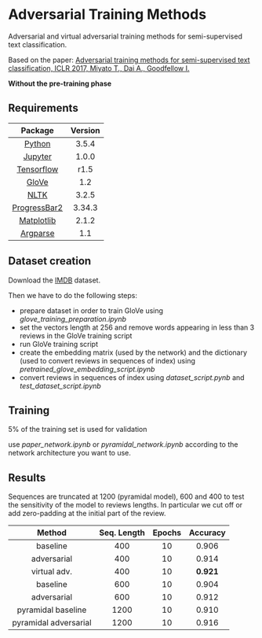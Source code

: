 # Adversarial Training Methods
Adversarial and virtual adversarial training methods for semi-supervised text classification.

Based on the paper:
[Adversarial training methods for semi-supervised text classification, ICLR 2017, Miyato T., Dai A., Goodfellow I.
](https://arxiv.org/abs/1605.07725)

**Without the pre-training phase**

## Requirements

Package | Version
:-------: | :-------:
[Python](https://www.python.org/downloads/) | 3.5.4
[Jupyter](http://jupyter.org/install) | 1.0.0
[Tensorflow](https://www.tensorflow.org/versions/r1.5/) | r1.5
[GloVe](https://nlp.stanford.edu/projects/glove/) | 1.2
[NLTK](http://www.nltk.org/install.html) | 3.2.5
[ProgressBar2](https://pypi.python.org/pypi/progressbar2) | 3.34.3
[Matplotlib](https://matplotlib.org/2.1.2/index.html) | 2.1.2
[Argparse](https://pypi.python.org/pypi/argparse/1.1) | 1.1


## Dataset creation

Download the [IMDB](http://ai.stanford.edu/~amaas/data/sentiment/) dataset.

Then we have to do the following steps:
* prepare dataset in order to train GloVe using _glove_training_preparation.ipynb_
* set the vectors length at 256 and remove words appearing in less than 3 reviews in the GloVe training script
* run GloVe training script
* create the embedding matrix (used by the network) and the dictionary (used to convert reviews in sequences of index) using _pretrained_glove_embedding_script.ipynb_
* convert reviews in sequences of index using _dataset_script.pynb_ and _test_dataset_script.ipynb_

## Training

5% of the training set is used for validation

use _paper_network.ipynb_ or _pyramidal_network.ipynb_ according to the network architecture you want to use.

## Results

Sequences are truncated at 1200 (pyramidal model), 600 and 400 to test the sensitivity of the model to reviews lengths. In particular we cut off or add zero-padding at the initial part of the review.

Method | Seq. Length | Epochs | Accuracy
:------: | :-----------: | :------: | :--------:
baseline | 400 | 10 | 0.906  
adversarial | 400 | 10 | 0.914  
virtual adv. | 400 | 10 | **0.921**
baseline | 600 | 10 | 0.904  
adversarial | 600 | 10 | 0.912  
pyramidal baseline | 1200 | 10 | 0.910  
pyramidal adversarial | 1200 | 10 | 0.916  

